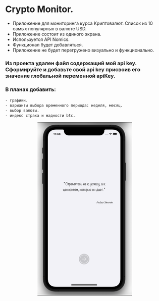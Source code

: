 # Crypto Monitor.

- Приложение для мониторинга курса Криптовалют. Список из 10 самых популярных в валюте USD.
- Приложение состоит из одиного экрана.
- Используется API Nomics.
- Функционал будет добавляться.
- Приложение не будет перегружено визуально и функционально.

### Из проекта удален файл содержащий мой api key. Сформируйте и добавьте свой api key присвоив его значение глобальной переменной apiKey.

### В планах добавить:
    - графики.
    - варианты выбора временного периода: неделя, месяц.
    - выбор валюты.
    - индекс страха и жадности btc.

<p align="center">
<img src="https://github.com/iamalexmih/Wisdom--Pet-project-/blob/main/wisdom/screenshots/screenshots%20main%20screen%20App.png" 
alt="screenshots main Screen App" width="300" />
</p>
